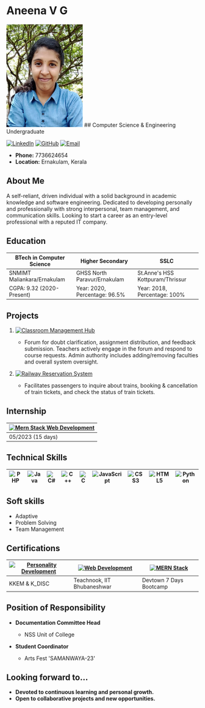 # Aneena V G
<img src="pic1.jpeg" alt="Aneena V G" width="200"/>
## Computer Science & Engineering Undergraduate

[![LinkedIn](https://img.shields.io/badge/LinkedIn-0077B5?style=for-the-badge&logo=linkedin&logoColor=white)](https://www.linkedin.com/in/aneena-vg-88b808206) [![GitHub](https://img.shields.io/badge/GitHub-AneenaVG-yellow)](https://github.com/AneenaVG) [![Email](https://img.shields.io/badge/Gmail-D14836?style=for-the-badge&logo=gmail&logoColor=white)](mailto:aneenavg0888@gmail.com)



- **Phone:** 7736624654
- **Location:** Ernakulam, Kerala

## About Me

A self-reliant, driven individual with a solid background in academic knowledge and software engineering. Dedicated to developing personally and professionally with strong interpersonal, team management, and communication skills. Looking to start a career as an entry-level professional with a reputed IT company.

## Education

| **BTech in Computer Science** | **Higher Secondary** | **SSLC** |
| --- | --- | --- |
| SNMIMT Maliankara/Ernakulam | GHSS North Paravur/Ernakulam | St.Anne's HSS Kottpuram/Thrissur |
| CGPA: 9.32 (2020-Present) | Year: 2020, Percentage: 96.5% | Year: 2018, Percentage: 100% |

## Projects

1. [![Classroom Management Hub](https://img.shields.io/badge/Classroom%20Management%20Hub-Php%2C%20Mysql-brightgreen)]()
   - Forum for doubt clarification, assignment distribution, and feedback submission. Teachers actively engage in the forum and respond to course requests. Admin authority includes adding/removing faculties and overall system oversight.

2. [![Railway Reservation System](https://img.shields.io/badge/Railway%20Reservation%20System-DBMS%20CRUD%20Operations-brightgreen)]()
   - Facilitates passengers to inquire about trains, booking & cancellation of train tickets, and check the status of train tickets.

## Internship

| [![Mern Stack Web Development](https://img.shields.io/badge/MERN%20Stack%20Web%20Development-Sristi%20Innovative%20Trivandrum-blue)]() |
| --- |
| 05/2023 (15 days) |

## Technical Skills

| ![PHP](https://img.shields.io/badge/PHP-777BB4?style=for-the-badge&logo=php&logoColor=white) | ![Java](https://img.shields.io/badge/Java-ED8B00?style=for-the-badge&logo=java&logoColor=white) | ![C#](https://img.shields.io/badge/C%23-239120?style=for-the-badge&logo=c-sharp&logoColor=white) | ![C++](https://img.shields.io/badge/C%2B%2B-00599C?style=for-the-badge&logo=c%2B%2B&logoColor=white) | ![C](https://img.shields.io/badge/C-00599C?style=for-the-badge&logo=c&logoColor=white) | ![JavaScript](https://img.shields.io/badge/JavaScript-F7DF1E?style=for-the-badge&logo=javascript&logoColor=black) | ![CSS3](https://img.shields.io/badge/CSS3-1572B6?style=for-the-badge&logo=css3&logoColor=white) | ![HTML5](https://img.shields.io/badge/HTML5-E34F26?style=for-the-badge&logo=html5&logoColor=white) | ![Python](https://img.shields.io/badge/Python-3776AB?style=for-the-badge&logo=python&logoColor=white) |
| --- | --- | --- | --- | --- | --- | --- | --- | --- |

## Soft skills

- Adaptive
- Problem Solving
- Team Management
  
## Certifications

| [![Personality Development](https://img.shields.io/badge/Personality%20Development-KKEM%20%26%20K_DISC-orange)]() | [![Web Development](https://img.shields.io/badge/Web%20Development-Teachnook%2C%20IIT%20Bhubaneshwar-blue)]() | [![MERN Stack](https://img.shields.io/badge/MERN%20Stack-Devtown%207%20Days%20Bootcamp-blue)]() |
| --- | --- | --- |
| KKEM & K_DISC | Teachnook, IIT Bhubaneshwar | Devtown 7 Days Bootcamp |

## Position of Responsibility

- **Documentation Committee Head**
  - NSS Unit of College

- **Student Coordinator**
  - Arts Fest 'SAMANWAYA-23'

## Looking forward to...

- **Devoted to continuous learning and personal growth.**
- **Open to collaborative projects and new opportunities.**
